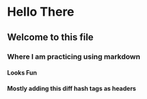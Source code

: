 # Hello There
## Welcome to this file
### Where I am practicing using markdown
#### Looks Fun
#### Mostly adding this diff hash tags as headers
